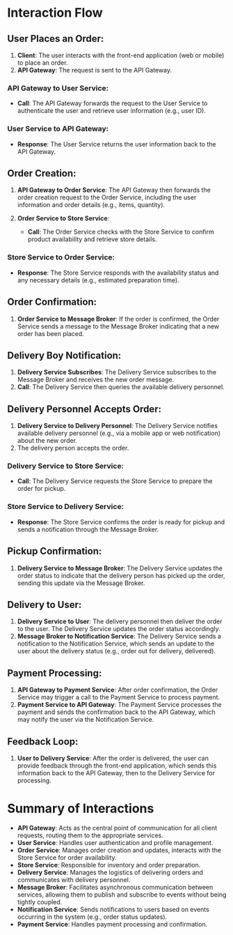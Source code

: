 # Interaction Flow

## User Places an Order:

1. **Client**: The user interacts with the front-end application (web or mobile) to place an order.
2. **API Gateway**: The request is sent to the API Gateway.

### API Gateway to User Service:

- **Call**: The API Gateway forwards the request to the User Service to authenticate the user and retrieve user information (e.g., user ID).

### User Service to API Gateway:

- **Response**: The User Service returns the user information back to the API Gateway.

## Order Creation:

1. **API Gateway to Order Service**: The API Gateway then forwards the order creation request to the Order Service, including the user information and order details (e.g., items, quantity).
2. **Order Service to Store Service**:

   - **Call**: The Order Service checks with the Store Service to confirm product availability and retrieve store details.

### Store Service to Order Service:

- **Response**: The Store Service responds with the availability status and any necessary details (e.g., estimated preparation time).

## Order Confirmation:

1. **Order Service to Message Broker**: If the order is confirmed, the Order Service sends a message to the Message Broker indicating that a new order has been placed.

## Delivery Boy Notification:

1. **Delivery Service Subscribes**: The Delivery Service subscribes to the Message Broker and receives the new order message.
2. **Call**: The Delivery Service then queries the available delivery personnel.

## Delivery Personnel Accepts Order:

1. **Delivery Service to Delivery Personnel**: The Delivery Service notifies available delivery personnel (e.g., via a mobile app or web notification) about the new order.
2. The delivery person accepts the order.

### Delivery Service to Store Service:

- **Call**: The Delivery Service requests the Store Service to prepare the order for pickup.

### Store Service to Delivery Service:

- **Response**: The Store Service confirms the order is ready for pickup and sends a notification through the Message Broker.

## Pickup Confirmation:

1. **Delivery Service to Message Broker**: The Delivery Service updates the order status to indicate that the delivery person has picked up the order, sending this update via the Message Broker.

## Delivery to User:

1. **Delivery Service to User**: The delivery personnel then deliver the order to the user. The Delivery Service updates the order status accordingly.
2. **Message Broker to Notification Service**: The Delivery Service sends a notification to the Notification Service, which sends an update to the user about the delivery status (e.g., order out for delivery, delivered).

## Payment Processing:

1. **API Gateway to Payment Service**: After order confirmation, the Order Service may trigger a call to the Payment Service to process payment.
2. **Payment Service to API Gateway**: The Payment Service processes the payment and sends the confirmation back to the API Gateway, which may notify the user via the Notification Service.

## Feedback Loop:

1. **User to Delivery Service**: After the order is delivered, the user can provide feedback through the front-end application, which sends this information back to the API Gateway, then to the Delivery Service for processing.

# Summary of Interactions

- **API Gateway**: Acts as the central point of communication for all client requests, routing them to the appropriate services.
- **User Service**: Handles user authentication and profile management.
- **Order Service**: Manages order creation and updates, interacts with the Store Service for order availability.
- **Store Service**: Responsible for inventory and order preparation.
- **Delivery Service**: Manages the logistics of delivering orders and communicates with delivery personnel.
- **Message Broker**: Facilitates asynchronous communication between services, allowing them to publish and subscribe to events without being tightly coupled.
- **Notification Service**: Sends notifications to users based on events occurring in the system (e.g., order status updates).
- **Payment Service**: Handles payment processing and confirmation.
